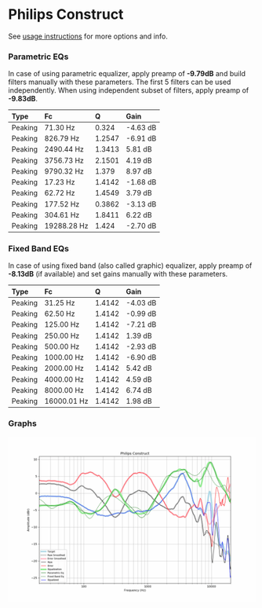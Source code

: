 # Philips Construct
See [usage instructions](https://github.com/jaakkopasanen/AutoEq#usage) for more options and info.

### Parametric EQs
In case of using parametric equalizer, apply preamp of **-9.79dB** and build filters manually
with these parameters. The first 5 filters can be used independently.
When using independent subset of filters, apply preamp of **-9.83dB**.

| Type    | Fc          |      Q | Gain     |
|:--------|:------------|:-------|:---------|
| Peaking | 71.30 Hz    | 0.324  | -4.63 dB |
| Peaking | 826.79 Hz   | 1.2547 | -6.91 dB |
| Peaking | 2490.44 Hz  | 1.3413 | 5.81 dB  |
| Peaking | 3756.73 Hz  | 2.1501 | 4.19 dB  |
| Peaking | 9790.32 Hz  | 1.379  | 8.97 dB  |
| Peaking | 17.23 Hz    | 1.4142 | -1.68 dB |
| Peaking | 62.72 Hz    | 1.4549 | 3.79 dB  |
| Peaking | 177.52 Hz   | 0.3862 | -3.13 dB |
| Peaking | 304.61 Hz   | 1.8411 | 6.22 dB  |
| Peaking | 19288.28 Hz | 1.424  | -2.70 dB |

### Fixed Band EQs
In case of using fixed band (also called graphic) equalizer, apply preamp of **-8.13dB**
(if available) and set gains manually with these parameters.

| Type    | Fc          |      Q | Gain     |
|:--------|:------------|:-------|:---------|
| Peaking | 31.25 Hz    | 1.4142 | -4.03 dB |
| Peaking | 62.50 Hz    | 1.4142 | -0.99 dB |
| Peaking | 125.00 Hz   | 1.4142 | -7.21 dB |
| Peaking | 250.00 Hz   | 1.4142 | 1.39 dB  |
| Peaking | 500.00 Hz   | 1.4142 | -2.93 dB |
| Peaking | 1000.00 Hz  | 1.4142 | -6.90 dB |
| Peaking | 2000.00 Hz  | 1.4142 | 5.42 dB  |
| Peaking | 4000.00 Hz  | 1.4142 | 4.59 dB  |
| Peaking | 8000.00 Hz  | 1.4142 | 6.74 dB  |
| Peaking | 16000.01 Hz | 1.4142 | 1.98 dB  |

### Graphs
![](./Philips%20Construct.png)